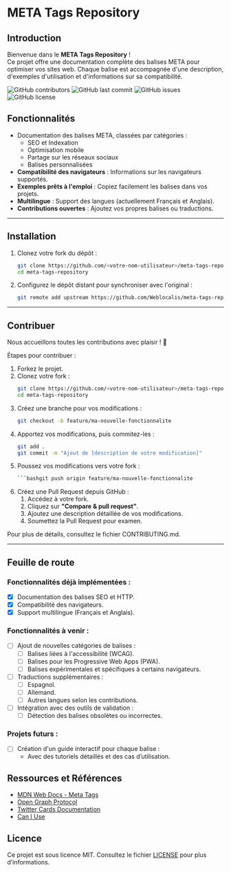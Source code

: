 # META Tags Repository
## Introduction
Bienvenue dans le **META Tags Repository** !  
Ce projet offre une documentation complète des balises META pour optimiser vos sites web. Chaque balise est accompagnée d'une description, d'exemples d'utilisation et d'informations sur sa compatibilité.

![GitHub contributors](https://img.shields.io/github/contributors/Weblocalis/meta-tags-repository)
![GitHub last commit](https://img.shields.io/github/last-commit/Weblocalis/meta-tags-repository)
![GitHub issues](https://img.shields.io/github/issues/Weblocalis/meta-tags-repository)
![GitHub license](https://img.shields.io/github/license/Weblocalis/meta-tags-repository)


## Fonctionnalités

- Documentation des balises META, classées par catégories :
  - SEO et Indexation
  - Optimisation mobile
  - Partage sur les réseaux sociaux
  - Balises personnalisées
- **Compatibilité des navigateurs** : Informations sur les navigateurs supportés.
- **Exemples prêts à l'emploi** : Copiez facilement les balises dans vos projets.
- **Multilingue** : Support des langues (actuellement Français et Anglais).
- **Contributions ouvertes** : Ajoutez vos propres balises ou traductions.

---

## Installation
1. Clonez votre fork du dépôt :
   ```bash
   git clone https://github.com/<votre-nom-utilisateur>/meta-tags-repository.git
   cd meta-tags-repository
2. Configurez le dépôt distant pour synchroniser avec l'original :
   ```bash
   git remote add upstream https://github.com/Weblocalis/meta-tags-repository.git

---

## Contribuer
Nous accueillons toutes les contributions avec plaisir ! 🚀

Étapes pour contribuer :
1. Forkez le projet.
2. Clonez votre fork :
   ```bash
   git clone https://github.com/<votre-nom-utilisateur>/meta-tags-repository.git
   cd meta-tags-repository
3. Créez une branche pour vos modifications :
   ```bash
   git checkout -b feature/ma-nouvelle-fonctionnalite
4. Apportez vos modifications, puis commitez-les :
   ```bash
   git add .
   git commit -m "Ajout de [description de votre modification]"
5. Poussez vos modifications vers votre fork :
   ```bash
   ```bashgit push origin feature/ma-nouvelle-fonctionnalite
6. Créez une Pull Request depuis GitHub :
   1. Accédez à votre fork.
   2. Cliquez sur **"Compare & pull request"**.
   3. Ajoutez une description détaillée de vos modifications.
   4. Soumettez la Pull Request pour examen.

Pour plus de détails, consultez le fichier CONTRIBUTING.md.

---

## Feuille de route

### **Fonctionnalités déjà implémentées :**
- [x] Documentation des balises SEO et HTTP.
- [x] Compatibilité des navigateurs.
- [x] Support multilingue (Français et Anglais).

### **Fonctionnalités à venir :**
- [ ] Ajout de nouvelles catégories de balises :
  - [ ] Balises liées à l'accessibilité (WCAG).
  - [ ] Balises pour les Progressive Web Apps (PWA).
  - [ ] Balises expérimentales et spécifiques à certains navigateurs.
- [ ] Traductions supplémentaires :
  - [ ] Espagnol.
  - [ ] Allemand.
  - [ ] Autres langues selon les contributions.
- [ ] Intégration avec des outils de validation :
  - [ ] Détection des balises obsolètes ou incorrectes.

### **Projets futurs :**
- [ ] Création d'un guide interactif pour chaque balise :
  - Avec des tutoriels détaillés et des cas d’utilisation.

## Ressources et Références
- [MDN Web Docs - Meta Tags](https://developer.mozilla.org/en-US/docs/Web/HTML/Element/meta)
- [Open Graph Protocol](https://ogp.me/)
- [Twitter Cards Documentation](https://developer.twitter.com/en/docs/twitter-for-websites/cards/overview/abouts-cards)
- [Can I Use](https://caniuse.com/)

## Licence
Ce projet est sous licence MIT. Consultez le fichier [LICENSE](LICENSE) pour plus d’informations.